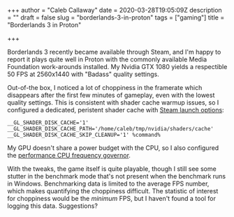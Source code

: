 +++
author = "Caleb Callaway"
date = 2020-03-28T19:05:09Z
description = ""
draft = false
slug = "borderlands-3-in-proton"
tags = ["gaming"]
title = "Borderlands 3 in Proton"

+++


Borderlands 3 recently became available through Steam, and I'm happy to report it plays quite well in Proton with the commonly available Media Foundation work-arounds installed. My Nvidia GTX 1080 yields a respectible 50 FPS at 2560x1440 with "Badass" quality settings.

Out-of-the box, I noticed a lot of choppiness in the framerate which disappears after the first few minutes of gameplay, even with the lowest quality settings. This is consistent with shader cache warmup issues, so I configured a dedicated, peristent shader cache with [Steam launch options](https://support.steampowered.com/kb_article.php?ref=1040-JWMT-2947):

```
__GL_SHADER_DISK_CACHE='1' __GL_SHADER_DISK_CACHE_PATH='/home/caleb/tmp/nvidia/shaders/cache' __GL_SHADER_DISK_CACHE_SKIP_CLEANUP='1' %command%
```

My GPU doesn't share a power budget with the CPU, so I also configured the [performance CPU frequency governor](https://support.feralinteractive.com/en/mac-linux-games/shadowofthetombraider/faqs/cpu_governor/).

With the tweaks, the game itself is quite playable, though I still see some stutter in the benchmark mode that's not present when the benchmark runs in Windows. Benchmarking data is limited to the average FPS number, which makes quantifying the choppiness difficult. The statistic of interest for choppiness would be the *minimum* FPS, but I haven't found a tool for logging this data. Suggestions?

